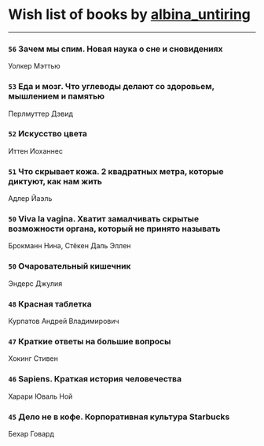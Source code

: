 # Wish list of books by [albina_untiring](http://vk.com/id2579695)
---

### `56` Зачем мы спим. Новая наука о сне и сновидениях
Уолкер Мэттью

### `53` Еда и мозг. Что углеводы делают со здоровьем, мышлением и памятью
Перлмуттер Дэвид

### `52` Искусство цвета
Иттен Иоханнес

### `51` Что скрывает кожа. 2 квадратных метра, которые диктуют, как нам жить
Адлер Йаэль

### `50` Viva la vagina. Хватит замалчивать скрытые возможности органа, который не принято называть
Брокманн Нина, Стёкен Даль Эллен

### `50` Очаровательный кишечник
Эндерс Джулия

### `48` Красная таблетка
Курпатов Андрей Владимирович

### `47` Краткие ответы на большие вопросы
Хокинг Стивен

### `46` Sapiens. Краткая история человечества
Харари Юваль Ной

### `45` Дело не в кофе. Корпоративная культура Starbucks
Бехар Говард


